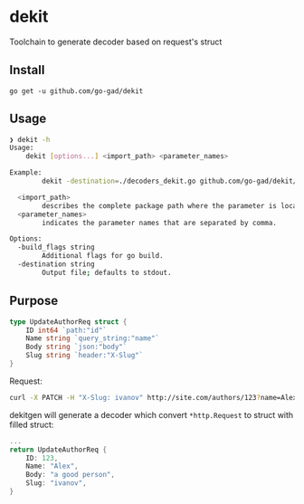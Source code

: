 # dekit
Toolchain to generate decoder based on request's struct

## Install

```
go get -u github.com/go-gad/dekit
```

## Usage

```sh
❯ dekit -h
Usage:
    dekit [options...] <import_path> <parameter_names>

Example:
        dekit -destination=./decoders_dekit.go github.com/go-gad/dekit/examples/pizza CreateOrderReq

  <import_path>
        describes the complete package path where the parameter is located.
  <parameter_names>
        indicates the parameter names that are separated by comma.

Options:
  -build_flags string
        Additional flags for go build.
  -destination string
        Output file; defaults to stdout.
```

## Purpose

```go
type UpdateAuthorReq struct {
    ID int64 `path:"id"`
    Name string `query_string:"name"`
    Body string `json:"body"`
    Slug string `header:"X-Slug"`
}
```

Request:
```sh
curl -X PATCH -H "X-Slug: ivanov" http://site.com/authors/123?name=Alex -d '{"body":"a good person"}'
```

dekitgen will generate a decoder which convert `*http.Request` to struct with filled struct:
```go
...
return UpdateAuthorReq {
    ID: 123,
    Name: "Alex",
    Body: "a good person",
    Slug: "ivanov",
}
```
